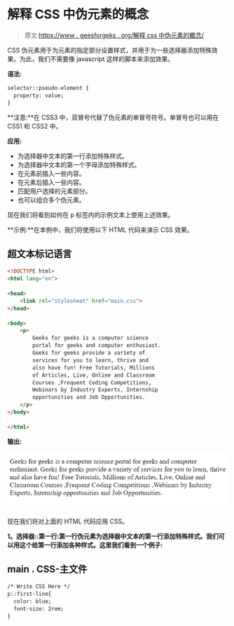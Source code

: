 # 解释 CSS 中伪元素的概念

> 原文:[https://www . geesforgeks . org/解释 css 中伪元素的概念/](https://www.geeksforgeeks.org/explain-the-concept-of-pseudo-elements-in-css/)

CSS 伪元素用于为元素的指定部分设置样式，并用于为一些选择器添加特殊效果。为此，我们不需要像 javascript 这样的脚本来添加效果。

**语法:**

```html
selector::pseudo-element {
  property: value;
}
```

**注意:**在 CSS3 中，双冒号代替了伪元素的单冒号符号。单冒号也可以用在 CSS1 和 CSS2 中。

**应用:**

*   为选择器中文本的第一行添加特殊样式。
*   为选择器中文本的第一个字母添加特殊样式。
*   在元素前插入一些内容。
*   在元素后插入一些内容。
*   匹配用户选择的元素部分。
*   也可以组合多个伪元素。

现在我们将看到如何在 p 标签内的示例文本上使用上述效果。

**示例:**在本例中，我们将使用以下 HTML 代码来演示 CSS 效果。

## 超文本标记语言

```html
<!DOCTYPE html>
<html lang="en">

<head>
    <link rel="stylesheet" href="main.css">
</head>

<body>
    <p>
        Geeks for geeks is a computer science 
        portal for geeks and computer enthusiast.
        Geeks for geeks provide a variety of 
        services for you to learn, thrive and 
        also have fun! Free Tutorials, Millions 
        of Articles, Live, Online and Classroom
        Courses ,Frequent Coding Competitions,
        Webinars by Industry Experts, Internship 
        opportunities and Job Opportunities.
    </p>
</body>

</html>
```

**输出:**

![](img/1ac5bcd83f818358fb748c752a843a4a.png)

现在我们将对上面的 HTML 代码应用 CSS。

**1。选择器::第一行:**第一行伪元素为选择器中文本的第一行**添加特殊样式。我们可以用这个给第一行添加各种样式。这里我们看到一个例子:**

## main . CSS-主文件

```html
/* Write CSS Here */
p::first-line{
  color: blue;
  font-size: 2rem;
}
```